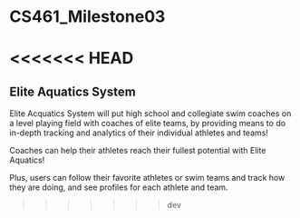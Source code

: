 # CS461_Milestone03
<<<<<<< HEAD
=======

## Elite Aquatics System

Elite Acquatics System will put high school and collegiate swim coaches on a level playing field with coaches of elite teams, by providing means to do in-depth tracking and analytics of their individual athletes and teams!

Coaches can help their athletes reach their fullest potential with Elite Aquatics!

Plus, users can follow their favorite athletes or swim teams and track how they are doing, and see profiles for each athlete and team.
>>>>>>> dev

